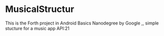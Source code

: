 # MusicalStructur

This is the Forth project in Android Basics Nanodegree by Google ,, simple stucture for a music app API:21
